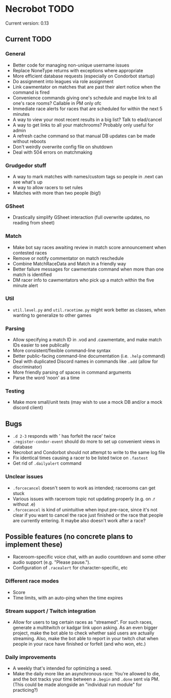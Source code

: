 # Necrobot TODO

Current version: 0.13

## Current TODO

### General
- Better code for managing non-unique username issues
- Replace NoneType returns with exceptions where appropriate
- More efficient database requests (especially on Condorbot startup)
- Do assignment into leagues via role assignment
- Link cawmentator on matches that are past their alert notice when the command is fired
- Convenience commands giving one's schedule and maybe link to all one's race rooms? Callable in PM only ofc
- Immediate race alerts for races that are scheduled for within the next 5 minutes
- A way to view your most recent results in a big list? Talk to elad/cancel
- A way to get links to all your matchrooms? Probably only useful for admin
- A refresh cache command so that manual DB updates can be made without reboots
- Don't weirdly overwrite config file on shutdown
- Deal with 504 errors on matchmaking

### Grudgedor stuff
- A way to mark matches with names/custom tags so people in .next can see what's up
- A way to allow racers to set rules
- Matches with more than two people (big!)

### GSheet
- Drastically simplify GSheet interaction (full overwrite updates, no reading from sheet)

### Match
- Make bot say races awaiting review in match score announcement when contested races
- Remove or notify commentator on match reschedule
- Combine MatchRaceData and Match in a friendly way
- Better failure messages for cawmentate command when more than one match is identified
- DM racer info to cawmentators who pick up a match within the five minute alert

### Util
- `util.level.py` and `util.racetime.py` might work better as classes, when wanting to generalize to other games

### Parsing
- Allow specifying a match ID in .vod and .cawmentate, and make match IDs easier to see publically
- More consistent/flexible command-line syntax
- Better public-facing command-line documentation (i.e. `.help` command)
- Deal with duplicated Discord names in commands like `.add` (allow for discriminator)
- More friendly parsing of spaces in command arguments
- Parse the word 'noon' as a time

### Testing
- Make more small/unit tests (may wish to use a mock DB and/or a mock discord client)

## Bugs
- `.d 2-3` responds with '<player> has forfeit the race' twice
- `.register-condor-event` should do more to set up convenient views in database
- Necrobot and Condorbot should not attempt to write to the same log file
- Fix identical times causing a racer to be listed twice on `.fastest`
- Get rid of `.dailyalert` command

### Unclear issues
- `.forcecancel` doesn't seem to work as intended; racerooms can get stuck
- Various issues with raceroom topic not updating properly (e.g. on .r without .e)
- `.forcecancel` is kind of unintuitive when input pre-race, since it's not clear if you want to cancel the race
just finished or the race that people are currently entering. It maybe also doesn't work after a race?

## Possible features (no concrete plans to implement these)

- Raceroom-specific voice chat, with an audio countdown and some other audio support (e.g. "Please pause.").
- Configuration of `.racealert` for character-specific, etc

### Different race modes
- Score
- Time limits, with an auto-ping when the time expires

### Stream support / Twitch integration
 - Allow for users to tag certain races as "streamed". For such races, generate a multitwitch or kadgar link upon 
asking. As an even bigger project, make the bot able to check whether said users are actually streaming. Also, make 
the bot able to report in your twitch chat when people in your race have finished or forfeit (and who won, etc.)

### Daily improvements
- A weekly that's intended for optimizing a seed.
- Make the daily more like an asynchronous race: You're allowed to die, and the bot tracks your time between a
`.begin` and `.done` sent via PM. (This could be made alongside an "individual run module" for practicing?)

